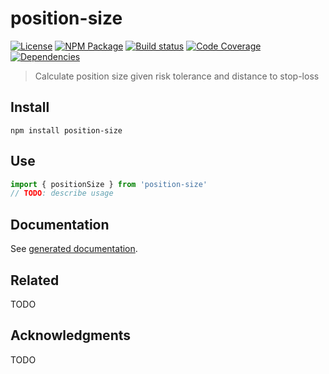 # position-size
[![License][]](https://opensource.org/licenses/ISC)
[![NPM Package][]](https://npmjs.org/package/position-size)
[![Build status][]](https://travis-ci.org/strong-roots-capital/position-size)
[![Code Coverage][]](https://codecov.io/gh/strong-roots-capital/position-size)
[![Dependencies][]](https://david-dm.org/strong-roots-capital/position-size/status.svg)

[License]: https://img.shields.io/badge/License-ISC-blue.svg
[NPM Package]: https://img.shields.io/npm/v/position-size.svg
[Build status]: https://travis-ci.org/strong-roots-capital/position-size.svg?branch=master
[Code Coverage]: https://codecov.io/gh/strong-roots-capital/position-size/branch/master/graph/badge.svg
[Dependencies]: https://david-dm.org/strong-roots-capital/position-size

> Calculate position size given risk tolerance and distance to stop-loss

## Install

```shell
npm install position-size
```

## Use

```typescript
import { positionSize } from 'position-size'
// TODO: describe usage
```

## Documentation

See [generated documentation](doc/README.md).

## Related

TODO

## Acknowledgments

TODO

